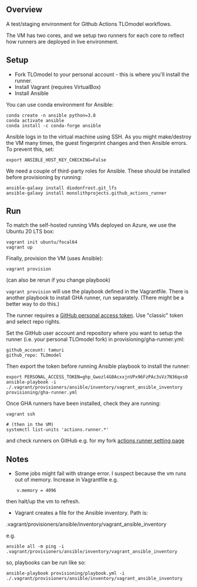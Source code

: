 

## Overview

A test/staging environment for Github Actions TLOmodel workflows.

The VM has two cores, and we setup two runners for each core to reflect how runners are deployed in live environment.

## Setup

- Fork TLOmodel to your personal account - this is where you'll install the runner.
- Install Vagrant (requires VirtualBox)
- Install Ansible
 
You can use conda environment for Ansible:

```
conda create -n ansible python=3.8
conda activate ansible
conda install -c conda-forge ansible
```

Ansible logs in to the virtual machine using SSH. As you might make/destroy the VM many times, the guest fingerprint changes and then Ansible errors. To prevent this, set:

`export ANSIBLE_HOST_KEY_CHECKING=False`

We need a couple of third-party roles for Ansible. These should be installed before provisioning by running:

```
ansible-galaxy install diodonfrost.git_lfs
ansible-galaxy install monolithprojects.github_actions_runner
```

## Run

To match the self-hosted running VMs deployed on Azure, we use the Ubuntu 20 LTS box:

```
vagrant init ubuntu/focal64
vagrant up
```

Finally, provision the VM (uses Ansible):

```
vagrant provision
```

(can also be rerun if you change playbook)

`vagrant provision` will use the playbook defined in the Vagrantfile. There is another playbook to install GHA runner, run separately. (There might be a better way to do this.)


The runner requires a [GitHub personal access token](https://github.com/settings/tokens). Use "classic" token and select repo rights. 

Set the GitHub user account and repository where you want to setup the runner (i.e. your personal TLOmodel fork) in provisioning/gha-runner.yml: 

```
github_account: tamuri
github_repo: TLOmodel
```

Then export the token before running Ansible playbook to install the runner:

```
export PERSONAL_ACCESS_TOKEN=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
ansible-playbook -i ./.vagrant/provisioners/ansible/inventory/vagrant_ansible_inventory provisioning/gha-runner.yml
```

Once GHA runners have been installed, check they are running:

```
vagrant ssh

# (then in the VM)
systemctl list-units 'actions.runner.*'
```

and check runners on GitHub e.g. for my fork [actions runner setting page](https://github.com/tamuri/TLOmodel/settings/actions/runners)


## Notes

* Some jobs might fail with strange error. I suspect because the vm runs out of memory. Increase in Vagrantfile e.g.

```
    v.memory = 4096
```

then halt/up the vm to refresh.

* Vagrant creates a file for the Ansible inventory. Path is:

.vagrant/provisioners/ansible/inventory/vagrant_ansible_inventory

e.g.

`ansible all -m ping -i .vagrant/provisioners/ansible/inventory/vagrant_ansible_inventory`

so, playbooks can be run like so:

```
ansible-playbook provisioning/playbook.yml -i ./.vagrant/provisioners/ansible/inventory/vagrant_ansible_inventory
```


